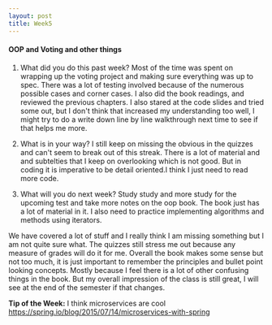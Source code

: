 ```yaml
---
layout: post
title: Week5
---
```


#### OOP and Voting and other things
1. What did you do this past week?
Most of the time was spent on wrapping up the voting project and making sure everything was up to spec. There was a lot of testing involved because of the numerous possible cases and corner cases. I also did the book readings, and reviewed the previous chapters. I also stared at the code slides and tried some out, but I don't think that increased my understanding too well, I might try to do a write down line by line walkthrough next time to see if that helps me more.

2. What is in your way?
I still keep on missing the obvious in the quizzes and can't seem to break out of this streak. There is a lot of material and and subtelties that I keep on overlooking which is not good. But in coding it is imperative to be detail oriented.I think I just need to read more code.

3. What will you do next week?
Study study and more study for the upcoming test and take more notes on the oop book. The book just has a lot of material in it. I also need to practice implementing algorithms and methods using iterators.

We have covered a lot of stuff and I really think I am missing something but I am not quite sure what. The quizzes still stress me out because any measure of grades will do it for me. Overall the book makes some sense but not too much, it is just important to remember the principles and bullet point looking concepts. Mostly because I feel there is a lot of other confusing things in the book. But my overall impression of the class is still great, I will see at the end of the semester if that changes. 

**Tip of the Week:**  I think microservices are cool
<https://spring.io/blog/2015/07/14/microservices-with-spring>

